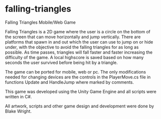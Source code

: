 # falling-triangles
Falling Triangles Mobile/Web Game

Falling Triangles is a 2D game where the user is a circle on the bottom of the screen that can move horizontally and jump vertically. There are platforms that spawn in and out which the user can use to jump on or hide under, with the objective to avoid the falling triangles for as long as possible. As time passes, triangles will fall faster and faster increasing the difficulty of the game. A local highscore is saved based on how many seconds the user survived before being hit by a triangle.

The game can be ported for mobile, web or pc. The only modifications needed for changing devices are the controls in the PlayerMove.cs file in functions Update and HandleJump where marked by comments.

This game was developed using the Unity Game Engine and all scripts were written in C#.

All artwork, scripts and other game design and development were done by Blake Wright.
